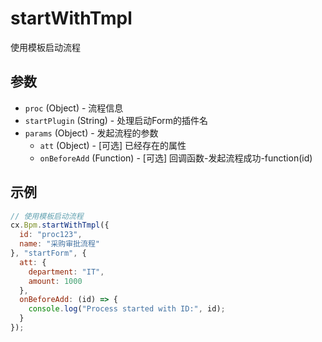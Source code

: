 # startWithTmpl

使用模板启动流程

## 参数

- `proc` (Object) - 流程信息
- `startPlugin` (String) - 处理启动Form的插件名
- `params` (Object) - 发起流程的参数
  - `att` (Object) - [可选] 已经存在的属性
  - `onBeforeAdd` (Function) - [可选] 回调函数-发起流程成功-function(id)

## 示例

```javascript
// 使用模板启动流程
cx.Bpm.startWithTmpl({
  id: "proc123",
  name: "采购审批流程"
}, "startForm", {
  att: {
    department: "IT",
    amount: 1000
  },
  onBeforeAdd: (id) => {
    console.log("Process started with ID:", id);
  }
});